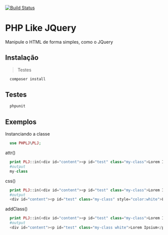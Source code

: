 [![Build Status](https://travis-ci.org/prdossantos/php-like-jquery.svg?branch=master)](https://travis-ci.org/prdossantos/php-like-jquery)
# PHP Like JQuery
Manipule o HTML de forma simples, como o JQuery

## Instalação
> Testes
```sh
  composer install
```

## Testes
```sh
  phpunit
```

## Exemplos
Instanciando a classe
```php
  use PHPLJ\PLJ;
```
attr()
```php
  print PLJ::in(<div id="content"><p id="test" class="my-class">Lorem Ipsium</p></div>)->find('#test')->attr('class');
  #output
  my-class
```
css()
```php
  print PLJ::in(<div id="content"><p id="test" class="my-class">Lorem Ipsium</p></div>)->find('#test')->css(['color'=>'white'])->render();
  #output
  <div id="content"><p id="test" class="my-class" style="color:white">Lorem Ipsium</p></div>
```
addClass()
```php
  print PLJ::in(<div id="content"><p id="test" class="my-class">Lorem Ipsium</p></div>)->find('#test')->addClass('white')->render();
  #output
  <div id="content"><p id="test" class="my-class white">Lorem Ipsium</p></div>
```